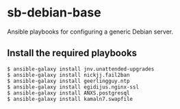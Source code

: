 # sb-debian-base

Ansible playbooks for configuring a generic Debian server.

## Install the required playbooks

```
$ ansible-galaxy install jnv.unattended-upgrades
$ ansible-galaxy install nickjj.fail2ban
$ ansible-galaxy install geerlingguy.ntp
$ ansible-galaxy install egidijus.nginx-ssl
$ ansible-galaxy install ANXS.postgresql
$ ansible-galaxy install kamaln7.swapfile
```
